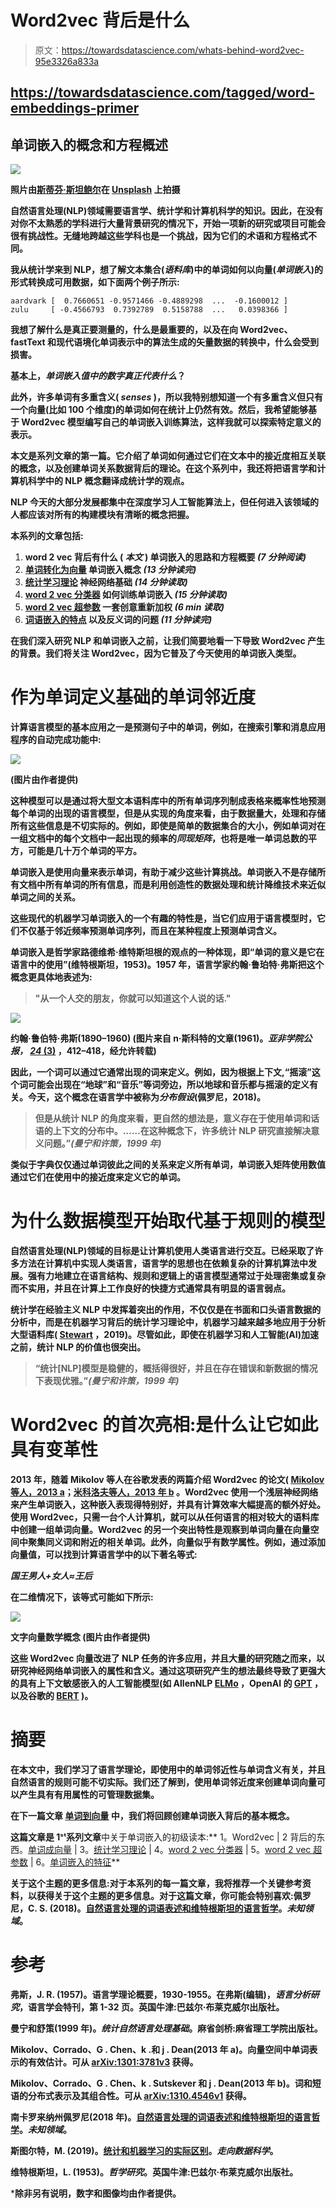 # Word2vec 背后是什么

> 原文：<https://towardsdatascience.com/whats-behind-word2vec-95e3326a833a>

## <https://towardsdatascience.com/tagged/word-embeddings-primer>

## **单词嵌入的概念和方程概述**

**![](img/c24d890034ba8ed80093e7e1a88354e0.png)**

**照片由[斯蒂芬·斯坦鲍尔](https://unsplash.com/@usinglight?utm_source=medium&utm_medium=referral)在 [Unsplash](https://unsplash.com?utm_source=medium&utm_medium=referral) 上拍摄**

**自然语言处理(NLP)领域需要语言学、统计学和计算机科学的知识。因此，在没有对你不太熟悉的学科进行大量背景研究的情况下，开始一项新的研究或项目可能会很有挑战性。无缝地跨越这些学科也是一个挑战，因为它们的术语和方程格式不同。**

**我从统计学来到 NLP，想了解文本集合(*语料库*)中的单词如何以向量(*单词嵌入*)的形式转换成可用数据，如下面两个例子所示:**

```
aardvark [  0.7660651 -0.9571466 -0.4889298  ...  -0.1600012 ]
zulu     [ -0.4566793  0.7392789  0.5158788  ...   0.0398366 ]
```

**我想了解什么是真正要测量的，什么是最重要的，以及在向 Word2vec、fastText 和现代语境化单词表示中的算法生成的矢量数据的转换中，什么会受到损害。**

**基本上，*单词嵌入值中的数字真正代表什么*？**

**此外，许多单词有多重含义( *senses* )，所以我特别想知道一个有多重含义但只有一个向量(比如 100 个维度)的单词如何在统计上仍然有效。然后，我希望能够基于 Word2vec 模型编写自己的单词嵌入训练算法，这样我就可以探索特定意义的表示。**

**本文是系列文章的第一篇。它介绍了单词如何通过它们在文本中的接近度相互关联的概念，以及创建单词关系数据背后的理论。在这个系列中，我还将把语言学和计算机科学中的 NLP 概念翻译成统计学的观点。**

**NLP 今天的大部分发展都集中在深度学习人工智能算法上，但任何进入该领域的人都应该对所有的构建模块有清晰的概念把握。**

**本系列的文章包括:**

1.  ****word 2 vec 背后有什么** ( *本文* )
    单词嵌入的思路和方程概要 *(7 分钟阅读)***
2.  **[**单词转化为向量**](https://medium.com/@jongim/words-into-vectors-a7ba23acaf3d)
    单词嵌入概念 *(13 分钟读完)***
3.  **[**统计学习理论**](https://medium.com/@jongim/statistical-learning-theory-26753bdee66e)
    神经网络基础 *(14 分钟读取)***
4.  **[**word 2 vec 分类器**](https://medium.com/@jongim/the-word2vec-classifier-5656b04143da)
    如何训练单词嵌入 *(15 分钟读取)***
5.  **[**word 2 vec 超参数**](https://medium.com/@jongim/the-word2vec-hyperparameters-e7b3be0d0c74)
    一套创意重新加权 *(6 min 读取)***
6.  **[**词语嵌入的特点**](https://medium.com/@jongim/characteristics-of-word-embeddings-59d8978b5c02)
    以及反义词的问题 *(11 分钟读完)***

**在我们深入研究 NLP 和单词嵌入之前，让我们简要地看一下导致 Word2vec 产生的背景。我们将关注 Word2vec，因为它普及了今天使用的单词嵌入类型。**

# ****作为单词定义基础的单词邻近度****

**计算语言模型的基本应用之一是预测句子中的单词，例如，在搜索引擎和消息应用程序的自动完成功能中:**

**![](img/6a2afacfacb067b25404d7b5788f4ee9.png)**

**(图片由作者提供)**

**这种模型可以是通过将大型文本语料库中的所有单词序列制成表格来概率性地预测每个单词的出现的语言模型，但是从实现的角度来看，由于数据量大，处理和存储所有这些信息是不切实际的。例如，即使是简单的数据集合的大小，例如单词对在一组文档中的每个文档中一起出现的频率的*同现矩阵*，也将是唯一单词总数的平方，可能是几十万个单词的平方。**

**单词嵌入是使用向量来表示单词，有助于减少这些计算挑战。单词嵌入不是存储所有文档中所有单词的所有信息，而是利用创造性的数据处理和统计降维技术来近似单词之间的关系。**

**这些现代的机器学习单词嵌入的一个有趣的特性是，当它们应用于语言模型时，它们不仅基于邻近频率预测单词序列，而且在某种程度上预测单词含义。**

**单词嵌入是哲学家路德维希·维特斯坦根的观点的一种体现，即“单词的意义是它在语言中的使用”(维特根斯坦，1953)。1957 年，语言学家约翰·鲁珀特·弗斯把这个概念更具体地表述为:**

> **"从一个人交的朋友，你就可以知道这个人说的话."**

**![](img/0b352df427bd4a174dbfe8a15d818d23.png)**

**约翰·鲁伯特·弗斯(1890–1960)
(图片来自 n·斯科特的文章(1961)。*亚非学院公报，* [*24* (3)](https://www.cambridge.org/core/journals/bulletin-of-the-school-of-oriental-and-african-studies/issue/4E2968DB58D0225409242A3A37DCFAB7) ，412–418，经允许转载)**

**因此，一个词可以通过它通常出现的词来定义。例如，因为根据上下文,“摇滚”这个词可能会出现在“地球”和“音乐”等词旁边，所以地球和音乐都与摇滚的定义有关。今天，这个概念在语言学中被称为*分布假设*(佩罗尼，2018)。**

> **但是从统计 NLP 的角度来看，更自然的想法是，意义存在于使用单词和话语的上下文的分布中。……在这种概念下，许多统计 NLP 研究直接解决意义问题。”*(曼宁和许策，1999 年)***

**类似于字典仅仅通过单词彼此之间的关系来定义所有单词，单词嵌入矩阵使用数值通过它们在使用中的接近度来定义它的单词。**

# **为什么数据模型开始取代基于规则的模型**

**自然语言处理(NLP)领域的目标是让计算机使用人类语言进行交互。已经采取了许多方法在计算机中实现人类语言，语言学的思想也在依赖复杂的计算机算法中发展。强有力地建立在语言结构、规则和逻辑上的语言模型通常过于处理密集或复杂而不实用，并且在计算上工作良好的快捷方式通常具有明显的语言弱点。**

**统计学在经验主义 NLP 中发挥着突出的作用，不仅仅是在书面和口头语言数据的分析中，而是在机器学习背后的统计学习理论中，机器学习越来越多地应用于分析大型语料库( [Stewart](/the-actual-difference-between-statistics-and-machine-learning-64b49f07ea3) ，2019)。尽管如此，即使在机器学习和人工智能(AI)加速之前，统计 NLP 的价值也很突出。**

> **“统计[NLP]模型是稳健的，概括得很好，并且在存在错误和新数据的情况下表现优雅。”*(曼宁和许策，1999 年)***

# **Word2vec 的首次亮相:是什么让它如此具有变革性**

**2013 年，随着 Mikolov 等人在谷歌发表的两篇介绍 Word2vec 的论文( [Mikolov 等人，2013 a](http://arxiv.org/abs/1301.3781)；[米科洛夫等人，2013 年 b](http://arxiv.org/abs/1310.4546) 。Word2vec 使用一个浅层神经网络来产生单词嵌入，这种嵌入表现得特别好，并具有计算效率大幅提高的额外好处。使用 Word2vec，只需一台个人计算机，就可以从任何语言的相对较大的语料库中创建一组单词向量。Word2vec 的另一个突出特性是观察到单词向量在向量空间中聚集同义词和附近的相关单词。此外，向量似乎有数学属性。例如，通过添加向量值，可以找到计算语言学中的以下著名等式:**

***国王男人+女人≈王后***

**在二维情况下，该等式可能如下所示:**

**![](img/9398c61af09a77080e0ce1a6797a2ff5.png)**

****文字向量数学概念**
(图片由作者提供)**

**这些 Word2vec 向量改进了 NLP 任务的许多应用，并且大量的研究随之而来，以研究神经网络单词嵌入的属性和含义。通过这项研究产生的想法最终导致了更强大的具有上下文敏感嵌入的人工智能模型(如 AllenNLP [ELMo](http://allennlp.org/elmo) ，OpenAI 的 [GPT](http://arxiv.org/abs/2005.14165) ，以及谷歌的 [BERT](http://arxiv.org/abs/1810.04805) )。**

# **摘要**

**在本文中，我们学习了语言学理论，即使用中的单词邻近性与单词含义有关，并且自然语言的规则可能不切实际。我们还了解到，使用单词邻近度来创建单词向量可以产生具有有用属性的可管理数据集。**

**在下一篇文章 [**单词到向量**](https://medium.com/@jongim/words-into-vectors-a7ba23acaf3d) 中，我们将回顾创建单词嵌入背后的基本概念。**

**这篇文章是 1ˢᵗ系列文章**中关于单词嵌入的初级读本:** 1。Word2vec | 2 背后的东西。[单词成向量](https://medium.com/@jongim/words-into-vectors-a7ba23acaf3d) |
3。[统计学习理论](https://medium.com/@jongim/statistical-learning-theory-26753bdee66e) | 4。[word 2 vec 分类器](https://medium.com/@jongim/the-word2vec-classifier-5656b04143da) |
5。[word 2 vec 超参数](https://medium.com/@jongim/the-word2vec-hyperparameters-e7b3be0d0c74) | 6。[单词嵌入的特征](https://medium.com/@jongim/characteristics-of-word-embeddings-59d8978b5c02)**

**关于这个主题的更多信息:对于本系列的每一篇文章，我将推荐一个关键参考资料，以获得关于这个主题的更多信息。对于这篇文章，你可能会特别喜欢:佩罗尼，C. S. (2018)。[自然语言处理的词语表述和维特根斯坦的语言哲学](http://blog.christianperone.com/2018/05/nlp-word-representations-and-the-wittgenstein-philosophy-of-language/)。*未知领域*。**

# **参考**

**弗斯，J. R. (1957)。语言学理论概要，1930-1955。在弗斯(编辑)，*语言分析研究*，语言学会特刊，第 1-32 页。英国牛津:巴兹尔·布莱克威尔出版社。**

**曼宁和舒策(1999 年)。*统计自然语言处理基础*。麻省剑桥:麻省理工学院出版社。**

**Mikolov、Corrado、G . Chen、k .和 j . Dean(2013 年 a)。向量空间中单词表示的有效估计。可从 [arXiv:1301:3781v3](https://arxiv.org/abs/1301.3781) 获得。**

**Mikolov、Corrado、G . Chen、k . Sutskever 和 j . Dean(2013 年 b)。词和短语的分布式表示及其组合性。可从 [arXiv:1310.4546v1](https://arxiv.org/abs/1310.4546) 获得。**

**南卡罗来纳州佩罗尼(2018 年)。[自然语言处理的词语表述和维特根斯坦的语言哲学](http://blog.christianperone.com/2018/05/nlp-word-representations-and-the-wittgenstein-philosophy-of-language/)。*未知领域*。**

**斯图尔特，M. (2019)。[统计和机器学习的实际区别](/the-actual-difference-between-statistics-and-machine-learning-64b49f07ea3)。*走向数据科学*。**

**维特根斯坦，L. (1953)。*哲学研究*。英国牛津:巴兹尔·布莱克威尔出版社。**

***除非另有说明，数字和图像均由作者提供。**